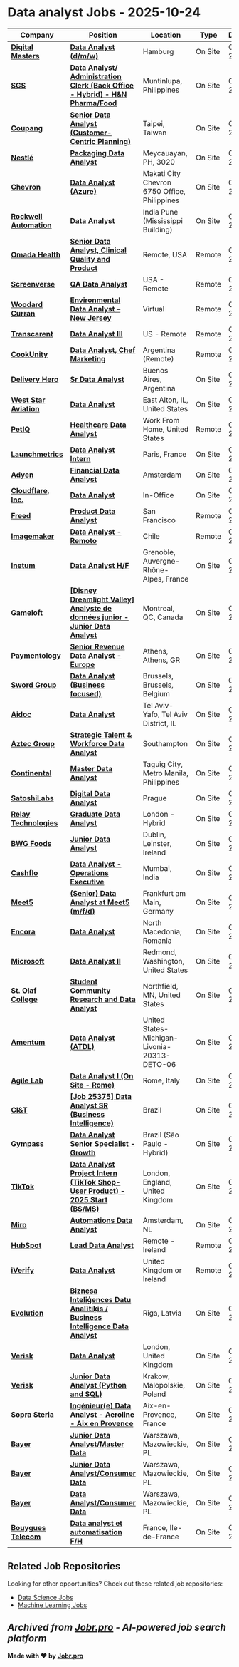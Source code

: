 # Data analyst Jobs - 2025-10-24

| Company | Position | Location | Type | Date |
| ------- | -------- | -------- | ---- | ------ |
| **[Digital Masters](https://digital-masters.de/)** | **[Data Analyst (d/m/w)](https://jobr.pro/job/30923776/data-analyst-dmw?utm_source=github&utm_medium=repo&utm_campaign=github-data-analyst-jobs)** | Hamburg | On Site | Oct 24 |
| **[SGS](https://sgs.com)** | **[Data Analyst/ Administration Clerk (Back Office - Hybrid) - H&N Pharma/Food](https://jobr.pro/job/30905181/data-analyst-administration-clerk-back-office-hybrid-hn-pharmafood?utm_source=github&utm_medium=repo&utm_campaign=github-data-analyst-jobs)** | Muntinlupa, Philippines | On Site | Oct 24 |
| **[Coupang](https://www.coupang.com/)** | **[Senior Data Analyst (Customer-Centric Planning)](https://jobr.pro/job/30900455/senior-data-analyst-customer-centric-planning?utm_source=github&utm_medium=repo&utm_campaign=github-data-analyst-jobs)** | Taipei, Taiwan | On Site | Oct 24 |
| **[Nestlé](https://www.nestle.com/)** | **[Packaging Data Analyst](https://jobr.pro/job/30918036/packaging-data-analyst?utm_source=github&utm_medium=repo&utm_campaign=github-data-analyst-jobs)** | Meycauayan, PH, 3020 | On Site | Oct 24 |
| **[Chevron](https://www.chevron.com/)** | **[Data Analyst (Azure)](https://jobr.pro/job/30935691/data-analyst-azure?utm_source=github&utm_medium=repo&utm_campaign=github-data-analyst-jobs)** | Makati City Chevron 6750 Office, Philippines | On Site | Oct 24 |
| **[Rockwell Automation](https://www.rockwellautomation.com/)** | **[Data Analyst](https://jobr.pro/job/30924881/data-analyst?utm_source=github&utm_medium=repo&utm_campaign=github-data-analyst-jobs)** | India Pune (Mississippi Building) | On Site | Oct 24 |
| **[Omada Health](https://www.omadahealth.com/)** | **[Senior Data Analyst, Clinical Quality and Product](https://jobr.pro/job/30898783/senior-data-analyst-clinical-quality-and-product?utm_source=github&utm_medium=repo&utm_campaign=github-data-analyst-jobs)** | Remote, USA | Remote | Oct 23 |
| **[Screenverse](https://www.screenversemedia.com/)** | **[QA Data Analyst](https://jobr.pro/job/30903206/qa-data-analyst?utm_source=github&utm_medium=repo&utm_campaign=github-data-analyst-jobs)** | USA - Remote | Remote | Oct 23 |
| **[Woodard Curran](https://www.woodardcurran.com/)** | **[Environmental Data Analyst – New Jersey](https://jobr.pro/job/30900361/environmental-data-analyst-new-jersey?utm_source=github&utm_medium=repo&utm_campaign=github-data-analyst-jobs)** | Virtual | Remote | Oct 23 |
| **[Transcarent](https://transcarent.com/)** | **[Data Analyst III](https://jobr.pro/job/30895795/data-analyst-iii?utm_source=github&utm_medium=repo&utm_campaign=github-data-analyst-jobs)** | US - Remote | Remote | Oct 23 |
| **[CookUnity](https://www.cookunity.com/)** | **[Data Analyst, Chef Marketing](https://jobr.pro/job/30898028/data-analyst-chef-marketing?utm_source=github&utm_medium=repo&utm_campaign=github-data-analyst-jobs)** | Argentina (Remote) | Remote | Oct 23 |
| **[Delivery Hero](https://www.deliveryhero.com)** | **[Sr Data Analyst](https://jobr.pro/job/30890942/sr-data-analyst?utm_source=github&utm_medium=repo&utm_campaign=github-data-analyst-jobs)** | Buenos Aires, Argentina | On Site | Oct 23 |
| **[West Star Aviation](https://www.weststaraviation.com/)** | **[Data Analyst](https://jobr.pro/job/30874330/data-analyst?utm_source=github&utm_medium=repo&utm_campaign=github-data-analyst-jobs)** | East Alton, IL, United States | On Site | Oct 23 |
| **[PetIQ](https://petiq.com/)** | **[Healthcare Data Analyst](https://jobr.pro/job/30871557/healthcare-data-analyst?utm_source=github&utm_medium=repo&utm_campaign=github-data-analyst-jobs)** | Work From Home, United States | Remote | Oct 23 |
| **[Launchmetrics](https://www.launchmetrics.com)** | **[Data Analyst Intern](https://jobr.pro/job/30934012/data-analyst-intern?utm_source=github&utm_medium=repo&utm_campaign=github-data-analyst-jobs)** | Paris, France | On Site | Oct 23 |
| **[Adyen](https://www.adyen.com/)** | **[Financial Data Analyst](https://jobr.pro/job/30905421/financial-data-analyst?utm_source=github&utm_medium=repo&utm_campaign=github-data-analyst-jobs)** | Amsterdam | On Site | Oct 23 |
| **[Cloudflare, Inc.](https://www.cloudflare.com/)** | **[Data Analyst](https://jobr.pro/job/30895887/data-analyst?utm_source=github&utm_medium=repo&utm_campaign=github-data-analyst-jobs)** | In-Office | On Site | Oct 23 |
| **[Freed](https://www.getfreed.ai/)** | **[Product Data Analyst](https://jobr.pro/job/30901567/product-data-analyst?utm_source=github&utm_medium=repo&utm_campaign=github-data-analyst-jobs)** | San Francisco | Remote | Oct 23 |
| **[Imagemaker](https://www.imagemaker.com/)** | **[Data Analyst - Remoto](https://jobr.pro/job/30913626/data-analyst-remoto?utm_source=github&utm_medium=repo&utm_campaign=github-data-analyst-jobs)** | Chile | Remote | Oct 23 |
| **[Inetum](https://www.inetum.com)** | **[Data Analyst H/F](https://jobr.pro/job/30890952/data-analyst-hf?utm_source=github&utm_medium=repo&utm_campaign=github-data-analyst-jobs)** | Grenoble, Auvergne-Rhône-Alpes, France | On Site | Oct 23 |
| **[Gameloft](https://www.gameloft.com)** | **[\[Disney Dreamlight Valley\] Analyste de données junior - Junior Data Analyst](https://jobr.pro/job/30890953/disney-dreamlight-valley-analyste-de-donnees-junior-junior-data-analyst?utm_source=github&utm_medium=repo&utm_campaign=github-data-analyst-jobs)** | Montreal, QC, Canada | On Site | Oct 23 |
| **[Paymentology](https://www.paymentology.com/)** | **[Senior Revenue Data Analyst - Europe](https://jobr.pro/job/30865529/senior-revenue-data-analyst-europe?utm_source=github&utm_medium=repo&utm_campaign=github-data-analyst-jobs)** | Athens, Athens, GR | On Site | Oct 23 |
| **[Sword Group](https://www.sword-group.com/)** | **[Data Analyst (Business focused)](https://jobr.pro/job/30896447/data-analyst-business-focused?utm_source=github&utm_medium=repo&utm_campaign=github-data-analyst-jobs)** | Brussels, Brussels, Belgium | On Site | Oct 23 |
| **[Aidoc](https://www.aidoc.com/)** | **[Data Analyst](https://jobr.pro/job/30864743/data-analyst?utm_source=github&utm_medium=repo&utm_campaign=github-data-analyst-jobs)** | Tel Aviv-Yafo, Tel Aviv District, IL | On Site | Oct 23 |
| **[Aztec Group](https://aztec.group/)** | **[Strategic Talent & Workforce Data Analyst](https://jobr.pro/job/30904414/strategic-talent-workforce-data-analyst?utm_source=github&utm_medium=repo&utm_campaign=github-data-analyst-jobs)** | Southampton | On Site | Oct 23 |
| **[Continental](https://www.continental.com)** | **[Master Data Analyst](https://jobr.pro/job/30901811/master-data-analyst?utm_source=github&utm_medium=repo&utm_campaign=github-data-analyst-jobs)** | Taguig City, Metro Manila, Philippines | On Site | Oct 23 |
| **[SatoshiLabs](https://satoshilabs.com)** | **[Digital Data Analyst](https://jobr.pro/job/30901180/digital-data-analyst?utm_source=github&utm_medium=repo&utm_campaign=github-data-analyst-jobs)** | Prague | On Site | Oct 23 |
| **[Relay Technologies](https://www.relaytech.co/)** | **[Graduate Data Analyst](https://jobr.pro/job/30903149/graduate-data-analyst?utm_source=github&utm_medium=repo&utm_campaign=github-data-analyst-jobs)** | London - Hybrid | On Site | Oct 23 |
| **[BWG Foods](https://www.bwg.ie/)** | **[Junior Data Analyst](https://jobr.pro/job/30897422/junior-data-analyst?utm_source=github&utm_medium=repo&utm_campaign=github-data-analyst-jobs)** | Dublin, Leinster, Ireland | On Site | Oct 23 |
| **[Cashflo](https://www.cashflo.io/)** | **[Data Analyst - Operations Executive](https://jobr.pro/job/30861575/data-analyst-operations-executive?utm_source=github&utm_medium=repo&utm_campaign=github-data-analyst-jobs)** | Mumbai, India | On Site | Oct 23 |
| **[Meet5](https://www.meet5.com/)** | **[(Senior) Data Analyst at Meet5 (m/f/d)](https://jobr.pro/job/30933660/senior-data-analyst-at-meet5-mfd?utm_source=github&utm_medium=repo&utm_campaign=github-data-analyst-jobs)** | Frankfurt am Main, Germany | On Site | Oct 23 |
| **[Encora](https://www.encora.com/)** | **[Data Analyst](https://jobr.pro/job/30898090/data-analyst?utm_source=github&utm_medium=repo&utm_campaign=github-data-analyst-jobs)** | North Macedonia; Romania | On Site | Oct 23 |
| **[Microsoft](https://www.microsoft.com/)** | **[Data Analyst II](https://jobr.pro/job/30934540/data-analyst-ii?utm_source=github&utm_medium=repo&utm_campaign=github-data-analyst-jobs)** | Redmond, Washington, United States | On Site | Oct 23 |
| **[St. Olaf College](https://wp.stolaf.edu/)** | **[Student Community Research and Data Analyst](https://jobr.pro/job/30931035/student-community-research-and-data-analyst?utm_source=github&utm_medium=repo&utm_campaign=github-data-analyst-jobs)** | Northfield, MN, United States | On Site | Oct 23 |
| **[Amentum](https://www.amentum.com/)** | **[Data Analyst (ATDL)](https://jobr.pro/job/30856832/data-analyst-atdl?utm_source=github&utm_medium=repo&utm_campaign=github-data-analyst-jobs)** | United States-Michigan-Livonia-20313-DETO-06 | On Site | Oct 23 |
| **[Agile Lab](https://www.agilelab.it/)** | **[Data Analyst I (On Site - Rome)](https://jobr.pro/job/30932408/data-analyst-i-on-site-rome?utm_source=github&utm_medium=repo&utm_campaign=github-data-analyst-jobs)** | Rome, Italy | On Site | Oct 23 |
| **[CI&T](https://ciandt.com/)** | **[\[Job 25375\] Data Analyst SR (Business Intelligence)](https://jobr.pro/job/30898555/job-25375-data-analyst-sr-business-intelligence?utm_source=github&utm_medium=repo&utm_campaign=github-data-analyst-jobs)** | Brazil | On Site | Oct 23 |
| **[Gympass](https://www.gympass.com/)** | **[Data Analyst Senior Specialist - Growth](https://jobr.pro/job/30895837/data-analyst-senior-specialist-growth?utm_source=github&utm_medium=repo&utm_campaign=github-data-analyst-jobs)** | Brazil (São Paulo - Hybrid) | On Site | Oct 23 |
| **[TikTok](https://www.tiktok.com/)** | **[Data Analyst Project Intern (TikTok Shop-User Product) - 2025 Start (BS/MS)](https://jobr.pro/job/30848708/data-analyst-project-intern-tiktok-shop-user-product-2025-start-bsms?utm_source=github&utm_medium=repo&utm_campaign=github-data-analyst-jobs)** | London, England, United Kingdom | On Site | Oct 23 |
| **[Miro](https://miro.com/)** | **[Automations Data Analyst](https://jobr.pro/job/30895707/automations-data-analyst?utm_source=github&utm_medium=repo&utm_campaign=github-data-analyst-jobs)** | Amsterdam, NL | On Site | Oct 23 |
| **[HubSpot](https://www.hubspot.com/)** | **[Lead Data Analyst](https://jobr.pro/job/30900697/lead-data-analyst?utm_source=github&utm_medium=repo&utm_campaign=github-data-analyst-jobs)** | Remote - Ireland | Remote | Oct 23 |
| **[iVerify](https://iverify.io/)** | **[Data Analyst](https://jobr.pro/job/30900815/data-analyst?utm_source=github&utm_medium=repo&utm_campaign=github-data-analyst-jobs)** | United Kingdom or Ireland | Remote | Oct 23 |
| **[Evolution](https://www.evolution.com)** | **[Biznesa Inteliģences Datu Analītiķis / Business Intelligence Data Analyst](https://jobr.pro/job/30850769/biznesa-inteligences-datu-analitikis-business-intelligence-data-analyst?utm_source=github&utm_medium=repo&utm_campaign=github-data-analyst-jobs)** | Riga, Latvia | On Site | Oct 23 |
| **[Verisk](https://www.verisk.com/)** | **[Data Analyst](https://jobr.pro/job/30859614/data-analyst?utm_source=github&utm_medium=repo&utm_campaign=github-data-analyst-jobs)** | London, United Kingdom | On Site | Oct 23 |
| **[Verisk](https://www.verisk.com/)** | **[Junior Data Analyst (Python and SQL)](https://jobr.pro/job/30859612/junior-data-analyst-python-and-sql?utm_source=github&utm_medium=repo&utm_campaign=github-data-analyst-jobs)** | Krakow, Malopolskie, Poland | On Site | Oct 23 |
| **[Sopra Steria](https://www.soprasteria.com)** | **[Ingénieur(e) Data Analyst - Aeroline - Aix en Provence](https://jobr.pro/job/30850795/ingenieure-data-analyst-aeroline-aix-en-provence?utm_source=github&utm_medium=repo&utm_campaign=github-data-analyst-jobs)** | Aix-en-Provence, France | On Site | Oct 23 |
| **[Bayer](https://www.bayer.com/)** | **[Junior Data Analyst/Master Data](https://jobr.pro/job/30830267/junior-data-analystmaster-data?utm_source=github&utm_medium=repo&utm_campaign=github-data-analyst-jobs)** | Warszawa, Mazowieckie, PL | On Site | Oct 23 |
| **[Bayer](https://www.bayer.com/)** | **[Junior Data Analyst/Consumer Data](https://jobr.pro/job/30830265/junior-data-analystconsumer-data?utm_source=github&utm_medium=repo&utm_campaign=github-data-analyst-jobs)** | Warszawa, Mazowieckie, PL | On Site | Oct 23 |
| **[Bayer](https://www.bayer.com/)** | **[Data Analyst/Consumer Data](https://jobr.pro/job/30830262/data-analystconsumer-data?utm_source=github&utm_medium=repo&utm_campaign=github-data-analyst-jobs)** | Warszawa, Mazowieckie, PL | On Site | Oct 23 |
| **[Bouygues Telecom](https://www.bouyguestelecom.fr/)** | **[Data analyst et automatisation F/H](https://jobr.pro/job/30882331/data-analyst-et-automatisation-fh?utm_source=github&utm_medium=repo&utm_campaign=github-data-analyst-jobs)** | France, Ile-de-France | On Site | Oct 23 |

## Related Job Repositories

Looking for other opportunities? Check out these related job repositories:

- [Data Science Jobs](https://github.com/jobs-jobr-pro/Data-Science-Jobs)
- [Machine Learning Jobs](https://github.com/jobs-jobr-pro/Machine-Learning-Jobs)



*Archived from [Jobr.pro](https://jobr.pro?utm_source=github&utm_medium=repo&utm_campaign=github-data-analyst-jobs) - AI-powered job search platform*
---

**Made with ❤️ by [Jobr.pro](https://jobr.pro?utm_source=github&utm_medium=repo&utm_campaign=github-data-analyst-jobs)**